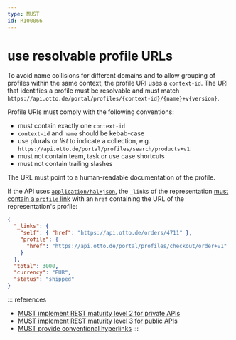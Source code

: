 ```yaml
---
type: MUST
id: R100066
---
```


# use resolvable profile URLs

To avoid name collisions for different domains and to allow grouping of profiles within the same context, the profile URI uses a `context-id`.
The URI that identifies a profile must be resolvable and must match `https://api.otto.de/portal/profiles/{context-id}/{name}+v{version}`.

Profile URIs must comply with the following conventions:

- must contain exactly one `context-id`
- `context-id` and `name` should be kebab-case
- use plurals or _list_ to indicate a collection, e.g. `https://api.otto.de/portal/profiles/search/products+v1`.
- must not contain team, task or use case shortcuts
- must not contain trailing slashes

The URL must point to a human-readable documentation of the profile.

If the API uses [`application/hal+json`](R000032), the `_links` of the representation [must contain a `profile` link](R100033) with an `href` containing the URL of the representation's profile:

```json
{
  "_links": {
    "self": { "href": "https://api.otto.de/orders/4711" },
    "profile": {
      "href": "https://api.otto.de/portal/profiles/checkout/order+v1"
    }
  },
  "total": 3000,
  "currency": "EUR",
  "status": "shipped"
}
```

::: references

- [MUST implement REST maturity level 2 for private APIs](R000032)
- [MUST implement REST maturity level 3 for public APIs](R000033)
- [MUST provide conventional hyperlinks](R100033)
  :::
